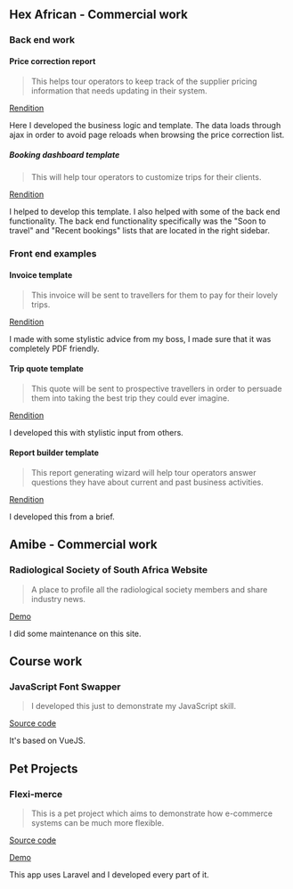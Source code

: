 ## Hex African - Commercial work

### Back end work

#### Price correction report
> This helps tour operators to keep track of the supplier pricing information that needs updating in their system.

<a href="price-correction-report/">Rendition</a>

Here I developed the business logic and template. The data loads through ajax in order to avoid page reloads when browsing the price correction list.

##### Booking dashboard template
> This will help tour operators to customize trips for their clients.

<a href="booking-dashboard-template/">Rendition</a>

I helped to develop this template. I also helped with some of the back end functionality. The back end functionality specifically was the "Soon to travel" and  "Recent bookings" lists that are located in the right sidebar.

### Front end examples

#### Invoice template
> This invoice will be sent to travellers for them to pay for their lovely trips.

<a href="invoice-template/">Rendition</a>

I made with some stylistic advice from my boss, I made sure that it was completely PDF friendly.

#### Trip quote template
> This quote will be sent to prospective travellers in order to persuade them into taking the best trip they could ever imagine.

<a href="quote-template/">Rendition</a>

I developed this with stylistic input from others.

#### Report builder template
> This report generating wizard will help tour operators answer questions they have about current and past business activities.

<a href="report-builder/">Rendition</a>

I developed this from a brief.

## Amibe - Commercial work

### Radiological Society of South Africa Website
> A place to profile all the radiological society members and share industry news.

<a href="https://rssa.co.za/">Demo</a>

I did some maintenance on this site.

## Course work 

### JavaScript Font Swapper
> I developed this just to demonstrate my JavaScript skill.

<a href="https://github.com/ivan006/font-picker-pigeon">Source code</a>

It's based on VueJS.


## Pet Projects

### Flexi-merce
> This is a pet project which aims to demonstrate how e-commerce systems can be much more flexible.

<a href="https://github.com/ivan006/Flexi-merce-SQL-DB-Production">Source code</a>

<a href="http://harmonyville.net">Demo</a>


This app uses Laravel and I developed every part of it.


